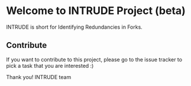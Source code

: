 # Welcome to INTRUDE Project (beta)
INTRUDE is short for Identifying Redundancies in Forks.

## Contribute
If you want to contribute to this project, please go to the issue tracker to pick a task that you are interested :)

Thank you!
INTRUDE team
